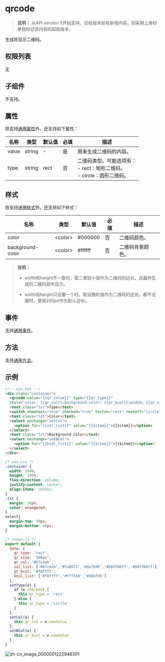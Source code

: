 # qrcode
<!--Kit: ArkUI-->
<!--Subsystem: ArkUI-->
<!--Owner: @xuqinfeng1-->
<!--Designer: @liyujie43-->
<!--Tester: @xiong0104-->
<!--Adviser: @xuqinfeng1-->

>  **说明：**
>  从API version 5开始支持。后续版本如有新增内容，则采用上角标单独标记该内容的起始版本。

生成并显示二维码。

## 权限列表

无


## 子组件

不支持。


## 属性

除支持[通用属性](js-components-common-attributes.md)外，还支持如下属性：

| 名称    | 类型     | 默认值  | 必填   | 描述                                       |
| ----- | ------ | ---- | ---- | ---------------------------------------- |
| value | string | -    | 是    | 用来生成二维码的内容。                              |
| type  | string | rect | 否    | 二维码类型。可能选项有：<br/>-&nbsp;rect：矩形二维码。<br/>-&nbsp;circle：圆形二维码。 |


## 样式

除支持[通用样式](js-components-common-styles.md)外，还支持如下样式：

| 名称               | 类型            | 默认值      | 必填   | 描述       |
| ---------------- | ------------- | -------- | ---- | -------- |
| color            | &lt;color&gt; | \#000000 | 否    | 二维码颜色。   |
| background-color | &lt;color&gt; | \#ffffff | 否    | 二维码背景颜色。 |

>  **说明：**
>  - width和height不一致时，取二者较小值作为二维码的边长。且最终生成的二维码居中显示。
>
>
>  - width和height只设置一个时，取设置的值作为二维码的边长。都不设置时，使用200px作为默认边长。
>
<!--RP1--><!--RP1End-->

## 事件

支持[通用事件](js-components-common-events.md)。

## 方法

支持[通用方法](js-components-common-methods.md)。


## 示例

```html
<!-- xxx.hml -->
<div class="container">
  <qrcode value="{{qr_value}}" type="{{qr_type}}"
  style="color: {{qr_col}};background-color: {{qr_bcol}};width: {{qr_size}};height: {{qr_size}};margin-bottom: 70px;"></qrcode>
  <text class="txt">Type</text>
  <switch showtext="true" checked="true" texton="rect" textoff="circle" onchange="setType"></switch>
  <text class="txt">Color</text>
  <select onchange="setCol">
    <option for="{{col_list}}" value="{{$item}}">{{$item}}</option>
  </select>
  <text class="txt">Background Color</text>
  <select onchange="setBCol">
    <option for="{{bcol_list}}" value="{{$item}}">{{$item}}</option>
  </select>
</div>
```

```css
/* xxx.css */
.container {
  width: 100%;
  height: 100%;
  flex-direction: column;
  justify-content: center;
  align-items: center;
}
.txt {
  margin: 30px;
  color: orangered;
}
select{
  margin-top: 40px;
  margin-bottom: 40px;
}
```

```js
/* index.js */
export default {
  data: {
    qr_type: 'rect',
    qr_size: '300px',
    qr_col: '#87ceeb',
    col_list: ['#87ceeb','#fa8072','#da70d6','#80ff00ff','#00ff00ff'],
    qr_bcol: '#f0ffff',
    bcol_list: ['#f0ffff','#ffffe0','#d8bfd8']
  },
  setType(e) {
    if (e.checked) {
      this.qr_type = 'rect'
    } else {
      this.qr_type = 'circle'
    }
  },
  setCol(e) {
    this.qr_col = e.newValue
  },
  setBCol(e) {
    this.qr_bcol = e.newValue
  }
}
```

![zh-cn_image_0000001222948301](figures/zh-cn_image_0000001222948301.gif)

